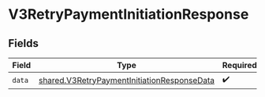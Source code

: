 # V3RetryPaymentInitiationResponse


## Fields

| Field                                                                                                      | Type                                                                                                       | Required                                                                                                   | Description                                                                                                |
| ---------------------------------------------------------------------------------------------------------- | ---------------------------------------------------------------------------------------------------------- | ---------------------------------------------------------------------------------------------------------- | ---------------------------------------------------------------------------------------------------------- |
| `data`                                                                                                     | [shared.V3RetryPaymentInitiationResponseData](../../models/shared/v3retrypaymentinitiationresponsedata.md) | :heavy_check_mark:                                                                                         | N/A                                                                                                        |
